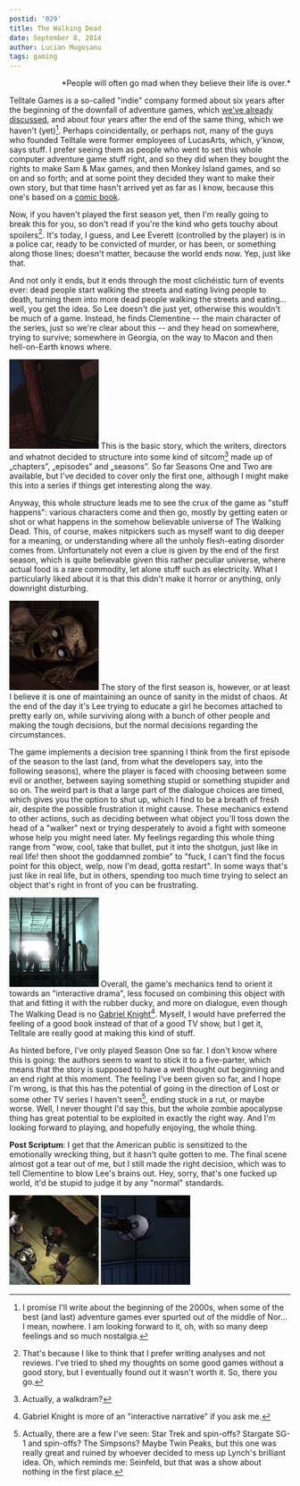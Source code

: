```yaml
---
postid: '029'
title: The Walking Dead
date: September 8, 2014
author: Lucian Mogoșanu
tags: gaming 
---
```


<p style="text-align: right">
*People will often go mad when they believe their life is over.*
</p>

Telltale Games is a so-called "indie" company formed about six years after the
beginning of the downfall of adventure games, which [we've already
discussed][gf], and about four years after the end of the same thing, which we
haven't (yet)[^1]. Perhaps coincidentally, or perhaps not, many of the guys who
founded Telltale were former employees of LucasArts, which, y'know, says stuff.
I prefer seeing them as people who went to set this whole computer adventure
game stuff right, and so they did when they bought the rights to make Sam & Max
games, and then Monkey Island games, and so on and so forth; and at some point
they decided they want to make their own story, but that time hasn't arrived
yet as far as I know, because this one's based on a [comic book][twd-comic].

Now, if you haven't played the first season yet, then I'm really going to break
this for you, so don't read if you're the kind who gets touchy about
spoilers[^2]. It's today, I guess, and Lee Everett (controlled by the player)
is in a police car, ready to be convicted of murder, or has been, or something
along those lines; doesn't matter, because the world ends now. Yep, just like
that.

And not only it ends, but it ends through the most clichéistic turn of events
ever: dead people start walking the streets and eating living people to death,
turning them into more dead people walking the streets and eating... well, you
get the idea. So Lee doesn't die just yet, otherwise this wouldn't be much of a
game. Instead, he finds Clementine -- the main character of the series, just so
we're clear about this -- and they head on somewhere, trying to survive;
somewhere in Georgia, on the way to Macon and then hell-on-Earth knows where.

<span class="imgleft"><a href="/uploads/2014/09/the-walking-dead-01.jpg"> <img
class="thumb" src="/uploads/2014/09/the-walking-dead-01-thumb.jpg"
title="The night, the cellar."/></a></span> 
This is the basic story, which the writers, directors and whatnot decided to
structure into some kind of sitcom[^3] made up of „chapters”, „episodes” and
„seasons”. So far Seasons One and Two are available, but I've decided to cover
only the first one, although I might make this into a series if things get
interesting along the way.

Anyway, this whole structure leads me to see the crux of the game as "stuff
happens": various characters come and then go, mostly by getting eaten or shot
or what happens in the somehow believable universe of The Walking Dead. This,
of course, makes nitpickers such as myself want to dig deeper for a meaning, or
understanding where all the unholy flesh-eating disorder comes from.
Unfortunately not even a clue is given by the end of the first season, which is
quite believable given this rather peculiar universe, where actual food is a
rare commodity, let alone stuff such as electricity. What I particularly liked
about it is that this didn't make it horror or anything, only downright
disturbing.

<span class="imgright"><a href="/uploads/2014/09/the-walking-dead-02.jpg"> <img
class="thumb" src="/uploads/2014/09/the-walking-dead-02-thumb.jpg"
title="One of the game's many disturbing scenes."/></a></span> 
The story of the first season is, however, or at least I believe it is one of
maintaining an ounce of sanity in the midst of chaos. At the end of the day
it's Lee trying to educate a girl he becomes attached to pretty early on, while
surviving along with a bunch of other people and making the tough decisions,
but the normal decisions regarding the circumstances.

The game implements a decision tree spanning I think from the first episode of
the season to the last (and, from what the developers say, into the following
seasons), where the player is faced with choosing between some evil or another,
between saying something stupid or something stupider and so on. The weird part
is that a large part of the dialogue choices are timed, which gives you the
option to shut up, which I find to be a breath of fresh air, despite the
possible frustration it might cause. These mechanics extend to other actions,
such as deciding between what object you'll toss down the head of a "walker"
next or trying desperately to avoid a fight with someone whose help you might
need later. My feelings regarding this whole thing range from "wow, cool, take
that bullet, put it into the shotgun, just like in real life! then shoot the
goddamned zombie" to "fuck, I can't find the focus point for this object, welp,
now I'm dead, gotta restart". In some ways that's just like in real life, but
in others, spending too much time trying to select an object that's right in
front of you can be frustrating.

<span class="imgleft"><a href="/uploads/2014/09/the-walking-dead-03.jpg"> <img
class="thumb" src="/uploads/2014/09/the-walking-dead-03-thumb.jpg"
title="Dead people and a ray of hope."/></a></span> 
Overall, the game's mechanics tend to orient it towards an "interactive drama",
less focused on combining this object with that and fitting it with the rubber
ducky, and more on dialogue, even though The Walking Dead is no [Gabriel
Knight][gk][^4]. Myself, I would have preferred the feeling of a good book
instead of that of a good TV show, but I get it, Telltale are really good at
making this kind of stuff.

As hinted before, I've only played Season One so far. I don't know where this
is going: the authors seem to want to stick it to a five-parter, which means
that the story is supposed to have a well thought out beginning and an end
right at this moment. The feeling I've been given so far, and I hope I'm wrong,
is that this has the potential of going in the direction of Lost or some other
TV series I haven't seen[^5], ending stuck in a rut, or maybe worse. Well, I
never thought I'd say this, but the whole zombie apocalypse thing has great
potential to be exploited in exactly the right way. And I'm looking forward to
playing, and hopefully enjoying, the whole thing.

**Post Scriptum**: I get that the American public is sensitized to the
emotionally wrecking thing, but it hasn't quite gotten to me. The final scene
almost got a tear out of me, but I still made the right decision, which was to
tell Clementine to blow Lee's brains out. Hey, sorry, that's one fucked up
world, it'd be stupid to judge it by any "normal" standards.

<span><a href="/uploads/2014/09/the-walking-dead-04.jpg"><img class="thumb"
src="/uploads/2014/09/the-walking-dead-04-thumb.jpg"
title="More dead people."/></a></span>
<span><a href="/uploads/2014/09/the-walking-dead-05.jpg"><img class="thumb"
src="/uploads/2014/09/the-walking-dead-05-thumb.jpg"
title="Another one of the emotionally wrecking scenes."/></a></span>

[^1]: I promise I'll write about the beginning of the 2000s, when some of the
best (and last) adventure games ever spurted out of the middle of Nor... I
mean, nowhere. I am looking forward to it, oh, with so many deep feelings and
so much nostalgia.

[^2]: That's because I like to think that I prefer writing analyses and not
reviews. I've tried to shed my thoughts on some good games without a good
story, but I eventually found out it wasn't worth it. So, there you go.

[^3]: Actually, a walkdram?

[^4]: Gabriel Knight is more of an "interactive narrative" if you ask me.

[^5]: Actually, there are a few I've seen: Star Trek and spin-offs? Stargate
SG-1 and spin-offs? The Simpsons? Maybe Twin Peaks, but this one was really
great and ruined by whoever decided to mess up Lynch's brilliant idea. Oh,
which reminds me: Seinfeld, but that was a show about nothing in the first
place.

[gf]: /posts/y00/01a-grim-fandango.html
[twd-comic]: http://en.wikipedia.org/wiki/The_Walking_Dead_(comic_book)
[gk]: posts/y00/005-gabriel-knight-sins-of-the-fathers.html
